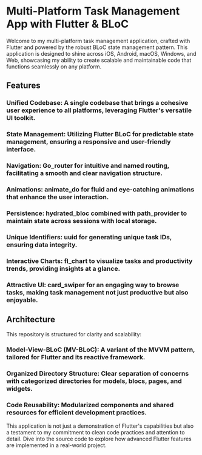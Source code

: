 # Multi-Platform Task Management App with Flutter & BLoC

Welcome to my multi-platform task management application, crafted with Flutter and powered by the robust BLoC state management pattern. This application is designed to shine across iOS, Android, macOS, Windows, and Web, showcasing my ability to create scalable and maintainable code that functions seamlessly on any platform.

## Features

### Unified Codebase: A single codebase that brings a cohesive user experience to all platforms, leveraging Flutter's versatile UI toolkit.

### State Management: Utilizing Flutter BLoC for predictable state management, ensuring a responsive and user-friendly interface.

### Navigation: Go_router for intuitive and named routing, facilitating a smooth and clear navigation structure.

### Animations: animate_do for fluid and eye-catching animations that enhance the user interaction.

### Persistence: hydrated_bloc combined with path_provider to maintain state across sessions with local storage.

### Unique Identifiers: uuid for generating unique task IDs, ensuring data integrity.

### Interactive Charts: fl_chart to visualize tasks and productivity trends, providing insights at a glance.

### Attractive UI: card_swiper for an engaging way to browse tasks, making task management not just productive but also enjoyable.

## Architecture

This repository is structured for clarity and scalability:

### Model-View-BLoC (MV-BLoC): A variant of the MVVM pattern, tailored for Flutter and its reactive framework.

### Organized Directory Structure: Clear separation of concerns with categorized directories for models, blocs, pages, and widgets.

### Code Reusability: Modularized components and shared resources for efficient development practices.

This application is not just a demonstration of Flutter's capabilities but also a testament to my commitment to clean code practices and attention to detail. Dive into the source code to explore how advanced Flutter features are implemented in a real-world project.
